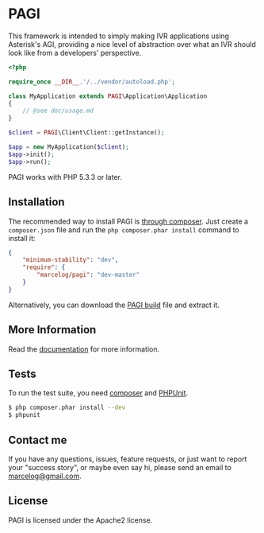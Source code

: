 PAGI
====

This framework is intended to simply making IVR applications using Asterisk's AGI, providing a nice level of
abstraction over what an IVR should look like from a developers' perspective.

```php
<?php

require_once __DIR__.'/../vendor/autoload.php';

class MyApplication extends PAGI\Application\Application
{
	// @see doc/usage.md
}

$client = PAGI\Client\Client::getInstance();

$app = new MyApplication($client);
$app->init();
$app->run();
```

PAGI works with PHP 5.3.3 or later.

Installation
------------

The recommended way to install PAGI is [through composer](http://getcomposer.org). Just create a `composer.json` file and
run the `php composer.phar install` command to install it:

```json
{
    "minimum-stability": "dev",
    "require": {
        "marcelog/pagi": "dev-master"
    }
}
```

Alternatively, you can download the [PAGI build](http://ci.marcelog.name:8080/job/PAGI/lastSuccessfulBuild/) file and extract it.

More Information
----------------

Read the [documentation](https://github.com/marcelog/PAGI/tree/master/doc) for more information.

Tests
------

To run the test suite, you need [composer](http://getcomposer.org) and [PHPUnit](https://github.com/sebastianbergmann/phpunit).

```bash
$ php composer.phar install --dev
$ phpunit
```

Contact me
----------

If you have any questions, issues, feature requests, or just want to report your "success story", or maybe
even say hi, please send an email to marcelog@gmail.com.

License
-------

PAGI is licensed under the Apache2 license.
